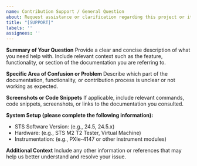 ```yaml
---
name: Contribution Support / General Question
about: Request assistance or clarification regarding this project or its documentation
title: "[SUPPORT]"
labels: ''
assignees: ''
---
```


**Summary of Your Question**
Provide a clear and concise description of what you need help with. Include relevant context such as the feature, functionality, or section of the documentation you are referring to.

**Specific Area of Confusion or Problem**
Describe which part of the documentation, functionality, or contribution process is unclear or not working as expected.

**Screenshots or Code Snippets**
If applicable, include relevant commands, code snippets, screenshots, or links to the documentation you consulted.

**System Setup (please complete the following information):**
- STS Software Version: (e.g., 24.5, 24.5.x)
- Hardware: (e.g., STS M2 T2 Tester, Virtual Machine)
- Instrumentation: (e.g., PXIe-4147 or other instrument modules)

**Additional Context**
Include any other information or references that may help us better understand and resolve your issue.